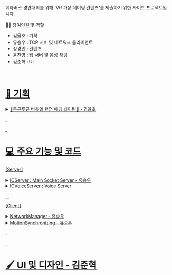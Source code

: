 메타버스 경연대회를 위해 ‘VR 가상 데이팅 컨텐츠’를 제출하기 위한 사이드 프로젝트입니다.

👨‍🦱 참여인원 및 역할
- 김율호 : 기획
- 유승우 : TCP 서버 및 네트워크 클라이언트
- 정경언 : 컨텐츠
- 윤찬영 : 웹 서버 및 음성 채팅
- 김준혁 : UI
&nbsp;

&nbsp;
# <u>📰 기획 <u>
<details>
<summary> 💞두근두근 버츄얼 랜덤 매칭 데이팅💞 - 김율호 </summary>

[구현 목록] 
1. 아바타(유니티 에셋 스토어에 있는 무료 캐릭터 1종)
2. 광장(유니티 에셋 스토어에 있는 무료 맵 1종 = 캐릭터가 최초 스폰 되고, 이동하면서 음성대화 할 수 있는 정도의 공간)
3. UI(랜덤 매칭 및 이모티콘 등등 2D UI)
4. 랜덤 데이트 장소 : 카페(의자2개와 탁자1개로 이루어진 공간) - 프로토 타입 단계에서는 카페보다는 1대1 소통할 수 있는 장소 
- 카페에서는 최소한의 정보와 행동 할 수 있는 권한 제공(추후 개발 예정)
- 정해진 임무에 따라 사용자의 정보와 행동의 범위가 해금되어 더욱 자유롭게 상대를 알아 갈 수 있는 효과를 얻을 수 있다.(추후 개발 예정)
⇒ 정해진 행동 : 상대방의 요구사항,춤 or 노래
⇒ 해금 : 보이스 채팅, MBTI, 사용자 이름, 인스타 아이디 등등

[고려 해야 할 사항]

1. 캐릭터상 성별
2. 모션캡쳐를 이용한 이모티콘 

 3.  모션캡쳐는 손목까지 사용 , 컨트롤러를 잡고 진행하며 컨트롤러 대신 손모양을 랜더링

 4. 배그 감정표현 처럼 RADIAL UI 에서 선택하면 해당 제스쳐를 취하거나

1. 그 반대로 제스쳐를 취하면 이모티콘을 위에 출력
2. 광장 멀티 (20인 급)

⇒  광장에서는 1, 3인칭 : 모션 x , 아바타 컨트롤 + 채팅 

데이팅 시작할 때만 모션 + 1인칭

업적 캐릭터 머리위에 표기 (ex: 카페데이트 50명 하고온사람, 오락실10위안에들어온사람)

가까이 가서 컨트롤러 UI 상호작용?? ⇒ 데이트 신청, 인사하기 (이모티콘)

[Date_In_Persona_프로토타입_기획서_V.1.0.pptx](https://github.com/user-attachments/files/17892260/Date_In_Persona_._._V.1.0.pptx)<br>
[Date In Persona_카페시스템_기획서_V.1.0.pptx](https://github.com/user-attachments/files/17892262/Date.In.Persona_._._V.1.0.pptx)<br>
[Date In Persona_UI컨셉기획서_V.1.0.pdf](https://github.com/user-attachments/files/17892263/Date.In.Persona_UI._V.1.0.pdf)<br>
[Dating_시스템기획서_v01.pptx](https://github.com/user-attachments/files/17892264/Dating_._v01.pptx)<br>
</details>


&nbsp;

&nbsp;
# <u>💻 주요 기능 및 코드<u>

[Server] 
<details>
<summary> ICServer : Main Socket Server - 유승우 </summary>
  1. TCP Socket
  2. Event Select


</details>

<details>
<summary> ICVoiceServer : Voice Server </summary>

   1. UDP Socket
</details>

&nbsp;
&nbsp;

[Client]
<details>
<summary> NetworkManager - 유승우 </summary>
 
  &nbsp;&nbsp;&nbsp;&nbsp;ICNetworkManager
   
   <details>
    <summary> 변수 선언 </summary>
    
```cpp

    // Login Info
    int UID;

    // Test InputField UI
    public InputField mIPInput, mPortInput, mNickInput;
    private ICPacketQueue SendPacketQueue;

    String mClientName;

    bool bSocketReady;
    TcpClient mSocket;
    NetworkStream mStream;
    StreamWriter mWriter;
    StreamReader mReader;

    // Thread 
    Thread sendThread;
    Thread recvThread;
    Queue<byte[]> sendQueue;
    Queue<byte[]> recvQueue;
    bool bRun = false;
    object queueLock = new object();

    // Receiver
    ICPacketReciever packetReciever;
    ICMotionReciever motionReciever;
```
</details>  


</details>

<details>
<summary> MotionSynchronizing - 유승우 </summary>
</details>

&nbsp;

&nbsp;
# <u> 🖌️ UI 및 디자인 - 김준혁 <u>


